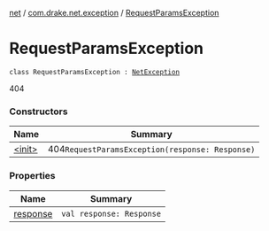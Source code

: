 [net](../../index.md) / [com.drake.net.exception](../index.md) / [RequestParamsException](./index.md)

# RequestParamsException

`class RequestParamsException : `[`NetException`](../-net-exception/index.md)

404

### Constructors

| Name | Summary |
|---|---|
| [&lt;init&gt;](-init-.md) | 404`RequestParamsException(response: Response)` |

### Properties

| Name | Summary |
|---|---|
| [response](response.md) | `val response: Response` |

